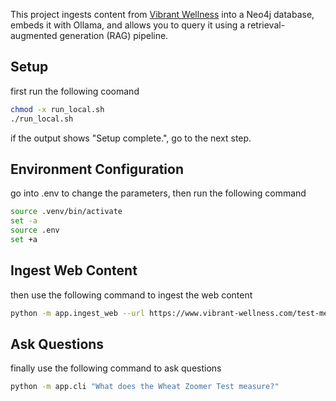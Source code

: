 This project ingests content from [Vibrant Wellness](https://www.vibrant-wellness.com/test-menu/) into a Neo4j database, embeds it with Ollama, and allows you to query it using a retrieval-augmented generation (RAG) pipeline.


## Setup 

first run the following coomand

```bash
chmod -x run_local.sh
./run_local.sh

```
if the output shows "Setup complete.", go to the next step.

## Environment Configuration

go into .env to change the parameters, then run the following command

```bash
source .venv/bin/activate
set -a
source .env
set +a
```

## Ingest Web Content

then use the following command to ingest the web content

```bash
python -m app.ingest_web --url https://www.vibrant-wellness.com/test-menu/ --max-pages 80
```


## Ask Questions

finally use the following command to ask questions

```bash
python -m app.cli "What does the Wheat Zoomer Test measure?"
```




